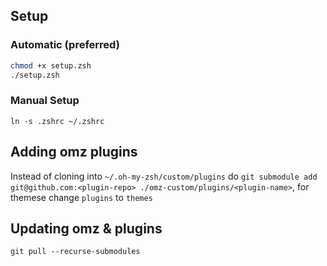 ## Setup

### Automatic (preferred)

```sh
chmod +x setup.zsh
./setup.zsh
```

### Manual Setup

`ln -s .zshrc ~/.zshrc`

## Adding omz plugins

Instead of cloning into `~/.oh-my-zsh/custom/plugins` do `git submodule add git@github.com:<plugin-repo> ./omz-custom/plugins/<plugin-name>`, for themese change `plugins` to `themes`

## Updating omz & plugins
`git pull --recurse-submodules`
